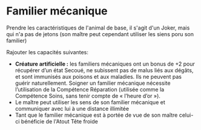 # Familier mécanique
Prendre les caractéristiques de l'animal de base, il s'agit d'un Joker, mais qui n'a pas de jetons (son maître peut cependant utiliser les siens poru son familier)

Rajouter les capacités suivantes:
* **Créature artificielle :** les familiers mécaniques ont un bonus de +2 pour récupérer d’un état Secoué, ne subissent pas de malus liés aux dégâts, et sont immunisés aux poisons et aux maladies. Ils ne peuvent pas guérir naturellement. Soigner un familier mécanique nécessite l’utilisation de la Compétence Réparation (utilisée comme la Compétence Soins, sans tenir compte de « l’heure d’or »).
* Le maître peut utiliser les sens de son familier mécanique et communiquer avec lui à une distance illimitée
* Tant que le familier mécanique est à portée de vue de son maître celui-ci bénéficie de l'Atout Tête froide
